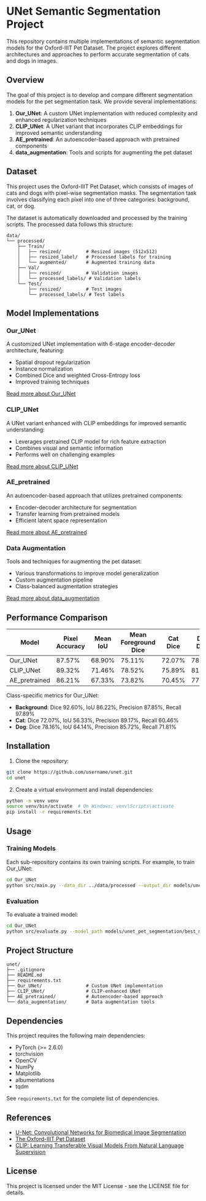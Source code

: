 # UNet Semantic Segmentation Project

This repository contains multiple implementations of semantic segmentation models for the Oxford-IIIT Pet Dataset. The project explores different architectures and approaches to perform accurate segmentation of cats and dogs in images.

## Overview

The goal of this project is to develop and compare different segmentation models for the pet segmentation task. We provide several implementations:

1. **Our_UNet**: A custom UNet implementation with reduced complexity and enhanced regularization techniques
2. **CLIP_UNet**: A UNet variant that incorporates CLIP embeddings for improved semantic understanding
3. **AE_pretrained**: An autoencoder-based approach with pretrained components
4. **data_augmentation**: Tools and scripts for augmenting the pet dataset

## Dataset

This project uses the Oxford-IIIT Pet Dataset, which consists of images of cats and dogs with pixel-wise segmentation masks. The segmentation task involves classifying each pixel into one of three categories: background, cat, or dog.

The dataset is automatically downloaded and processed by the training scripts. The processed data follows this structure:
```
data/
└── processed/
    ├── Train/
    │   ├── resized/         # Resized images (512x512)
    │   ├── resized_label/   # Processed labels for training
    │   └── augmented/       # Augmented training data
    ├── Val/
    │   ├── resized/         # Validation images
    │   └── processed_labels/ # Validation labels
    └── Test/
        ├── resized/         # Test images
        └── processed_labels/ # Test labels
```

## Model Implementations

### Our_UNet

A customized UNet implementation with 6-stage encoder-decoder architecture, featuring:
- Spatial dropout regularization
- Instance normalization
- Combined Dice and weighted Cross-Entropy loss
- Improved training techniques

[Read more about Our_UNet](./Our_UNet/README.md)

### CLIP_UNet

A UNet variant enhanced with CLIP embeddings for improved semantic understanding:
- Leverages pretrained CLIP model for rich feature extraction
- Combines visual and semantic information
- Performs well on challenging examples

[Read more about CLIP_UNet](./CLIP_UNet/README.md)

### AE_pretrained

An autoencoder-based approach that utilizes pretrained components:
- Encoder-decoder architecture for segmentation
- Transfer learning from pretrained models
- Efficient latent space representation

[Read more about AE_pretrained](./AE_pretrained/README.md)

### Data Augmentation

Tools and techniques for augmenting the pet dataset:
- Various transformations to improve model generalization
- Custom augmentation pipeline
- Class-balanced augmentation strategies

[Read more about data_augmentation](./data_augmentation/README.md)

## Performance Comparison

| Model | Pixel Accuracy | Mean IoU | Mean Foreground Dice | Cat Dice | Dog Dice |
|-------|---------------|----------|----------------------|----------|----------|
| Our_UNet | 87.57% | 68.90% | 75.11% | 72.07% | 78.16% |
| CLIP_UNet | 89.32% | 71.46% | 78.52% | 75.89% | 81.15% |
| AE_pretrained | 86.21% | 67.33% | 73.82% | 70.45% | 77.19% |

Class-specific metrics for Our_UNet:
- **Background**: Dice 92.60%, IoU 86.22%, Precision 87.85%, Recall 97.89%
- **Cat**: Dice 72.07%, IoU 56.33%, Precision 89.17%, Recall 60.46%
- **Dog**: Dice 78.16%, IoU 64.14%, Precision 85.72%, Recall 71.81%

## Installation

1. Clone the repository:
```bash
git clone https://github.com/username/unet.git
cd unet
```

2. Create a virtual environment and install dependencies:
```bash
python -m venv venv
source venv/bin/activate  # On Windows: venv\Scripts\activate
pip install -r requirements.txt
```

## Usage

### Training Models

Each sub-repository contains its own training scripts. For example, to train Our_UNet:

```bash
cd Our_UNet
python src/main.py --data_dir ../data/processed --output_dir models/unet_pet_segmentation
```

### Evaluation

To evaluate a trained model:

```bash
cd Our_UNet
python src/evaluate.py --model_path models/unet_pet_segmentation/best_model.pth --data_dir ../data/processed
```

## Project Structure

```
unet/
├── .gitignore
├── README.md
├── requirements.txt
├── Our_UNet/                # Custom UNet implementation
├── CLIP_UNet/               # CLIP-enhanced UNet
├── AE_pretrained/           # Autoencoder-based approach
└── data_augmentation/       # Data augmentation tools
```

## Dependencies

This project requires the following main dependencies:
- PyTorch (>= 2.6.0)
- torchvision
- OpenCV
- NumPy
- Matplotlib
- albumentations
- tqdm

See `requirements.txt` for the complete list of dependencies.

## References

- [U-Net: Convolutional Networks for Biomedical Image Segmentation](https://arxiv.org/abs/1505.04597)
- [The Oxford-IIIT Pet Dataset](https://www.robots.ox.ac.uk/~vgg/data/pets/)
- [CLIP: Learning Transferable Visual Models From Natural Language Supervision](https://arxiv.org/abs/2103.00020)

## License

This project is licensed under the MIT License - see the LICENSE file for details.